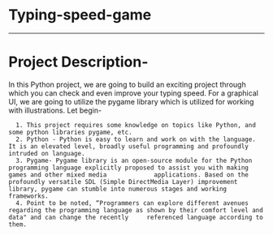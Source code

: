 # Typing-speed-game
<hr>

# Project Description-

In this Python project, we are going to build an exciting project through which you can check and even improve your typing speed. For a graphical UI, we are going to utilize the pygame library which is utilized for working with illustrations. Let begin-

      1. This project requires some knowledge on topics like Python, and some python libraries pygame, etc.
      2. Python - Python is easy to learn and work on with the language. It is an elevated level, broadly useful programming and profoundly intruded on language.
      3. Pygame- Pygame library is an open-source module for the Python programming language explicitly proposed to assist you with making games and other mixed media             applications. Based on the profoundly versatile SDL (Simple DirectMedia Layer) improvement library, pygame can stumble into numerous stages and working frameworks.
      4. Point to be noted, “Programmers can explore different avenues regarding the programming language as shown by their comfort level and data" and can change the recently     referenced language according to them.
